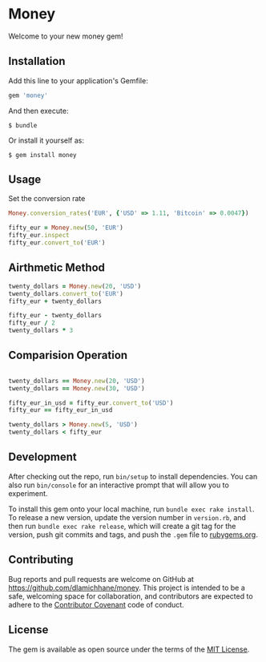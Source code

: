 # Money

Welcome to your new money gem! 

## Installation

Add this line to your application's Gemfile:

```ruby
gem 'money'
```

And then execute:

    $ bundle

Or install it yourself as:

    $ gem install money

## Usage

  Set the conversion rate
```ruby
Money.conversion_rates('EUR', {'USD' => 1.11, 'Bitcoin' => 0.0047})
```

```ruby
fifty_eur = Money.new(50, 'EUR')
fifty_eur.inspect
fifty_eur.convert_to('EUR')
```

## Airthmetic Method
```ruby
twenty_dollars = Money.new(20, 'USD')
twenty_dollars.convert_to('EUR')
fifty_eur + twenty_dollars 
```

```ruby
fifty_eur - twenty_dollars 
fifty_eur / 2
twenty_dollars * 3
```

## Comparision Operation

```ruby

twenty_dollars == Money.new(20, 'USD')
twenty_dollars == Money.new(30, 'USD')

fifty_eur_in_usd = fifty_eur.convert_to('USD')
fifty_eur == fifty_eur_in_usd

twenty_dollars > Money.new(5, 'USD')
twenty_dollars < fifty_eur
```


## Development

After checking out the repo, run `bin/setup` to install dependencies. You can also run `bin/console` for an interactive prompt that will allow you to experiment.

To install this gem onto your local machine, run `bundle exec rake install`. To release a new version, update the version number in `version.rb`, and then run `bundle exec rake release`, which will create a git tag for the version, push git commits and tags, and push the `.gem` file to [rubygems.org](https://rubygems.org).

## Contributing

Bug reports and pull requests are welcome on GitHub at https://github.com/dlamichhane/money. This project is intended to be a safe, welcoming space for collaboration, and contributors are expected to adhere to the [Contributor Covenant](contributor-covenant.org) code of conduct.


## License

The gem is available as open source under the terms of the [MIT License](http://opensource.org/licenses/MIT).

